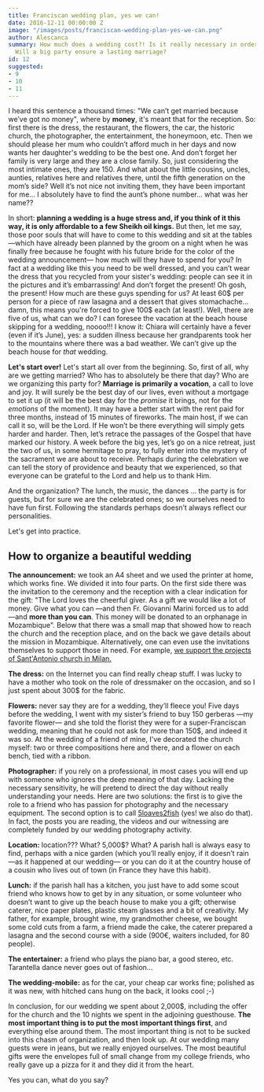 ```yaml
---
title: Franciscan wedding plan, yes we can!
date: 2016-12-11 00:00:00 Z
image: "/images/posts/franciscan-wedding-plan-yes-we-can.png"
author: Alescanca
summary: How much does a wedding cost?! Is it really necessary in order to be happy?
  Will a big party ensure a lasting marriage?
id: 12
suggested:
- 9
- 10
- 11
---
```


I heard this sentence a thousand times: "We can’t get married because we’ve got no money", where by **money**, it's meant that for the reception. So: first there is the dress, the restaurant, the flowers, the car, the historic church, the photographer, the entertainment, the honeymoon, etc. Then we should please her mum who couldn’t afford much in her days and now wants her daughter's wedding to be the best one. And don’t forget her family is very large and they are a close family. So, just considering the most intimate ones, they are 150. And what about the little cousins, uncles, aunties, relatives here and relatives there, until the fifth generation on the mom’s side? Well it’s not nice not inviting them, they have been important for me... I absolutely have to find the aunt’s phone number... what was her name??

In short: **planning a wedding is a huge stress and, if you think of it this way, it is only affordable to a few Sheikh oil kings.** But then, let me say, those poor souls that will have to come to this wedding and sit at the tables —which have already been planned by the groom on a night when he was finally free because he fought with his future bride for the color of the wedding announcement— how much will they have to spend for you? In fact at a wedding like this you need to be well dressed, and you can’t wear the dress that you recycled from your sister's wedding: people can see it in the pictures and it’s embarrassing! And don’t forget the present! Oh gosh, the present! How much are these guys spending for us? At least 60$ per person for a piece of raw lasagna and a dessert that gives stomachache... damn, this means you're forced to give 100$ each (at least!). Well, there are five of us, what can we do? I can foresee the vacation at the beach house skipping for a wedding, noooo!!! I know it: Chiara will certainly have a fever (even if it’s June), yes: a sudden illness because her grandparents took her to the mountains where there was a bad weather. We can’t give up the beach house for _that_ wedding.

**Let's start over!** Let's start all over from the beginning. So, first of all, why are we getting married? Who has to absolutely be there that day? Who are we organizing this party for? **Marriage is primarily a vocation**, a call to love and joy. It will surely be the best day of our lives, even without a mortgage to set it up (it will be the best day for the _promise_ it brings, not for the _emotions_ of the moment). It may have a better start with the rent paid for three months, instead of 15 minutes of fireworks. The main host, if we can call it so, will be the Lord. If He won’t be there everything will simply gets harder and harder. Then, let’s retrace the passages of the Gospel that have marked our history. A week before the big yes, let’s go on a nice retreat, just the two of us, in some hermitage to pray, to fully enter into the mystery of the sacrament we are about to receive. Perhaps during the celebration we can tell the story of providence and beauty that we experienced, so that everyone can be grateful to the Lord and help us to thank Him.

And the organization? The lunch, the music, the dances ... the party is for guests, but for sure we are the celebrated ones; so we ourselves need to have fun first. Following the standards perhaps doesn’t always reflect our personalities.

Let's get into practice.

## How to organize a beautiful wedding

**The announcement:** we took an A4 sheet and we used the printer at home, which works fine. We divided it into four parts. On the first side there was the invitation to the ceremony and the reception with a clear indication for the gift: "The Lord loves the cheerful giver. As a gift we would like a lot of money. Give what you can —and then Fr. Giovanni Marini forced us to add —and **more than you can**. This money will be donated to an orphanage in Mozambique". Below that there was a small map that showed how to reach the church and the reception place, and on the back we gave details about the mission in Mozambique. Alternatively, one can even use the invitations themselves to support those in need. For example, [we support the projects of Sant'Antonio church in Milan.](http://creativelab.5p2p.it/)

**The dress:** on the Internet you can find really cheap stuff. I was lucky to have a mother who took on the role of dressmaker on the occasion, and so I just spent about 300$ for the fabric.

**Flowers:** never say they are for a wedding, they’ll fleece you! Five days before the wedding, I went with my sister’s friend to buy 150 gerberas —my favorite flower— and she told the florist they were for a super-Franciscan wedding, meaning that he could not ask for more than 150$, and indeed it was so. At the wedding of a friend of mine, I've decorated the church myself: two or three compositions here and there, and a flower on each bench, tied with a ribbon.

**Photographer:** if you rely on a professional, in most cases you will end up with someone who ignores the deep meaning of that day. Lacking the necessary sensitivity, he will pretend to direct the day without really understanding your needs. Here are two solutions: the first is to give the role to a friend who has passion for photography and the necessary equipment. The second option is to call [5loaves2fish](http://weddings.5p2p.it) (yes! we also do that). In fact, the posts you are reading, the videos and our witnessing are completely funded by our wedding photography activity.

**Location:** location??? What? 5,000$? What? A parish hall is always easy to find, perhaps with a nice garden (which you’ll really enjoy, if it doesn’t rain —as it happened at our wedding— or you can do it at the country house of a cousin who lives out of town (in France they have this habit).

**Lunch:** if the parish hall has a kitchen, you just have to add some scout friend who knows how to get by in any situation, or some volunteer who doesn’t want to give up the beach house to make you a gift; otherwise caterer, nice paper plates, plastic steam glasses and a bit of creativity. My father, for example, brought wine, my grandmother cheese, we bought some cold cuts from a farm, a friend made the cake, the caterer prepared a lasagna and the second course with a side (900€, waiters included, for 80 people).


**The entertainer:** a friend who plays the piano bar, a good stereo, etc. Tarantella dance never goes out of fashion...

**The wedding-mobile:** as for the car, your cheap car works fine; polished as it was new, with hitched cans hung on the back, it looks cool ;-)

In conclusion, for our wedding we spent about 2,000$, including the offer for the church and the 10 nights we spent in the adjoining guesthouse. **The most important thing is to put the most important things first**, and everything else around them. The most important thing is not to be sucked into this chasm of organization, and then look up. At our wedding many guests were in jeans, but we really enjoyed ourselves. The most beautiful gifts were the envelopes full of small change from my college friends, who really gave up a pizza for it and they did it from the heart.

Yes you can, what do you say?
